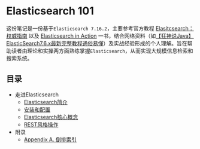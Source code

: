 # Elasticsearch 101

这份笔记是一份基于`Elasticsearch 7.16.2`，主要参考官方教程 [Elasitcsearch：权威指南](https://www.elastic.co/guide/cn/elasticsearch/guide/current/index.html) 以及 [Elasticsearch in Action](https://www.manning.com/books/elasticsearch-in-action) 一书，结合网络资料（如[【狂神说Java】ElasticSearch7.6.x最新完整教程通俗易懂](https://www.bilibili.com/video/BV17a4y1x7zq?p=1)）及实战经验形成的个人理解。旨在帮助读者由理论和实操两方面熟练掌握`Elasticsearch`，从而实现大规模信息检索和搜索系统。

## 目录
- 走进Elasticsearch
   - [Elasticsearch简介](/notes/es_basics.md)
   - [安装和配置](/notes/install_es.md)
   - [Elasticsearch核心概念](/notes/es_concepts.md)
   - [REST风格操作](/notes/restful_api.md)
- 附录
  - [Appendix A. 倒排索引](/notes/appendix_a.md)